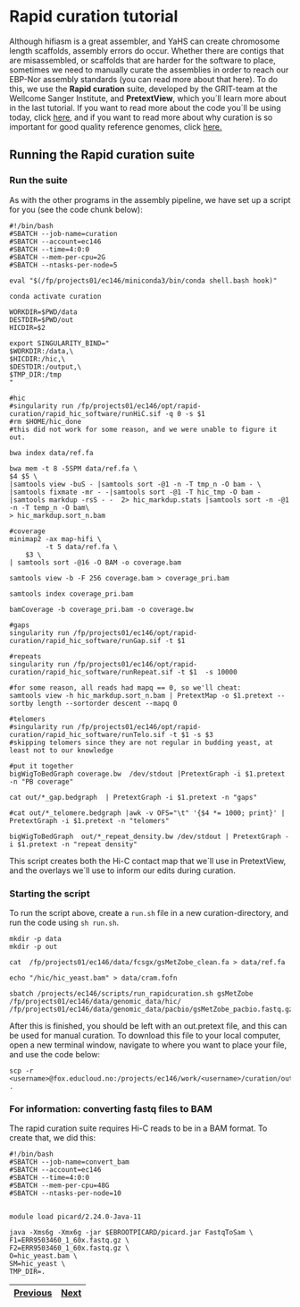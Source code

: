 # Rapid curation tutorial

Although hifiasm is a great assembler, and YaHS can create chromosome length scaffolds, assembly errors do occur. Whether there are contigs that are misassembled, or scaffolds that are harder for the software to place, sometimes we need to manually curate the assemblies in order to reach our EBP-Nor assembly standards (you can read more about that here). To do this, we use the **Rapid curation** suite, developed by the GRIT-team at the Wellcome Sanger Institute, and **PretextView**, which you´ll learn more about in the last tutorial. If you want to read more about the code you´ll be using today, click [here](https://gitlab.com/wtsi-grit/rapid-curation/-/blob/main/README_software.md), and if you want to read more about why curation is so important for good quality reference genomes, click [here.](https://academic.oup.com/gigascience/article/10/1/giaa153/6072294) 

## Running the Rapid curation suite

### Run the suite

As with the other programs in the assembly pipeline, we have set up a script for you (see the code chunk below):

```
#!/bin/bash
#SBATCH --job-name=curation
#SBATCH --account=ec146
#SBATCH --time=4:0:0
#SBATCH --mem-per-cpu=2G
#SBATCH --ntasks-per-node=5

eval "$(/fp/projects01/ec146/miniconda3/bin/conda shell.bash hook)" 

conda activate curation

WORKDIR=$PWD/data
DESTDIR=$PWD/out
HICDIR=$2

export SINGULARITY_BIND="
$WORKDIR:/data,\
$HICDIR:/hic,\
$DESTDIR:/output,\
$TMP_DIR:/tmp
"

#hic
#singularity run /fp/projects01/ec146/opt/rapid-curation/rapid_hic_software/runHiC.sif -q 0 -s $1
#rm $HOME/hic_done
#this did not work for some reason, and we were unable to figure it out.

bwa index data/ref.fa

bwa mem -t 8 -5SPM data/ref.fa \
$4 $5 \
|samtools view -buS - |samtools sort -@1 -n -T tmp_n -O bam - \
|samtools fixmate -mr - -|samtools sort -@1 -T hic_tmp -O bam - |samtools markdup -rsS - -  2> hic_markdup.stats |samtools sort -n -@1 -n -T temp_n -O bam\
> hic_markdup.sort_n.bam

#coverage
minimap2 -ax map-hifi \
         -t 5 data/ref.fa \
	$3 \
| samtools sort -@16 -O BAM -o coverage.bam

samtools view -b -F 256 coverage.bam > coverage_pri.bam

samtools index coverage_pri.bam

bamCoverage -b coverage_pri.bam -o coverage.bw

#gaps
singularity run /fp/projects01/ec146/opt/rapid-curation/rapid_hic_software/runGap.sif -t $1

#repeats
singularity run /fp/projects01/ec146/opt/rapid-curation/rapid_hic_software/runRepeat.sif -t $1  -s 10000

#for some reason, all reads had mapq == 0, so we'll cheat:
samtools view -h hic_markdup.sort_n.bam | PretextMap -o $1.pretext --sortby length --sortorder descent --mapq 0

#telomers
#singularity run /fp/projects01/ec146/opt/rapid-curation/rapid_hic_software/runTelo.sif -t $1 -s $3
#skipping telomers since they are not regular in budding yeast, at least not to our knowledge

#put it together
bigWigToBedGraph coverage.bw  /dev/stdout |PretextGraph -i $1.pretext -n "PB coverage"

cat out/*_gap.bedgraph  | PretextGraph -i $1.pretext -n "gaps"

#cat out/*_telomere.bedgraph |awk -v OFS="\t" '{$4 *= 1000; print}' | PretextGraph -i $1.pretext -n "telomers"

bigWigToBedGraph  out/*_repeat_density.bw /dev/stdout | PretextGraph -i $1.pretext -n "repeat density"
```

This script creates both the Hi-C contact map that we´ll use in PretextView, and the overlays we´ll use to inform our edits during curation. 

### Starting the script

To run the script above, create a `run.sh` file in a new curation-directory, and run the code using `sh run.sh`. 

```
mkdir -p data
mkdir -p out

cat  /fp/projects01/ec146/data/fcsgx/gsMetZobe_clean.fa > data/ref.fa 

echo "/hic/hic_yeast.bam" > data/cram.fofn

sbatch /projects/ec146/scripts/run_rapidcuration.sh gsMetZobe /fp/projects01/ec146/data/genomic_data/hic/  /fp/projects01/ec146/data/genomic_data/pacbio/gsMetZobe_pacbio.fastq.gz
```

After this is finished, you should be left with an out.pretext file, and this can be used for manual curation. To download this file to your local computer, open a new terminal window, navigate to where you want to place your file, and use the code below:

```
scp -r <username>@fox.educloud.no:/projects/ec146/work/<username>/curation/out/out.pretext .
```

### For information: converting fastq files to BAM
The rapid curation suite requires Hi-C reads to be in a BAM format. To create that, we did this:
```
#!/bin/bash
#SBATCH --job-name=convert_bam
#SBATCH --account=ec146
#SBATCH --time=4:0:0
#SBATCH --mem-per-cpu=48G
#SBATCH --ntasks-per-node=10


module load picard/2.24.0-Java-11

java -Xms6g -Xmx6g -jar $EBROOTPICARD/picard.jar FastqToSam \
F1=ERR9503460_1_60x.fastq.gz \
F2=ERR9503460_1_60x.fastq.gz \
O=hic_yeast.bam \
SM=hic_yeast \
TMP_DIR=.
```


|[Previous](https://github.com/ebp-nor/genome-assembly-workshop-2022/blob/main/09_FCS_GX.md)|[Next](https://github.com/ebp-nor/genome-assembly-workshop-2022/blob/main/11_PretextView.md)|
|---|---|
